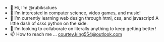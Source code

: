 - 👋 Hi, I’m @rubiksclues
- 👀 I’m interested in computer science, video games, and music!
- 🌱 I’m currently learning web design through html, css, and javascript! A little dash of *ssss* python on the side.
- 💞️ I’m looking to collaborate on literally anything to keep getting better!
- 📫 How to reach me ... courtey.king554@outlook.com 

<!---
rubiksclues/rubiksclues is a ✨ special ✨ repository because its `README.md` (this file) appears on your GitHub profile.
You can click the Preview link to take a look at your changes.
--->
